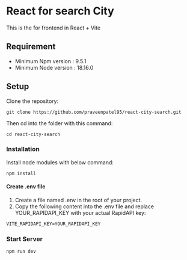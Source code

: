 # React for search City

This is the for frontend in React + Vite

## Requirement
- Minimum Npm version : 9.5.1
- Minimum Node version : 18.16.0

## Setup

Clone the repository:

```
git clone https://github.com/praveenpatel95/react-city-search.git
```

Then cd into the folder with this command:
```
cd react-city-search
```

### Installation
Install node modules with below command:
```
npm install
```
#### Create .env file
1. Create a file named .env in the root of your project.
2. Copy the following content into the .env file and replace YOUR_RAPIDAPI_KEY with your actual RapidAPI key:
```
VITE_RAPIDAPI_KEY=YOUR_RAPIDAPI_KEY
```

### Start Server
`npm run dev`

